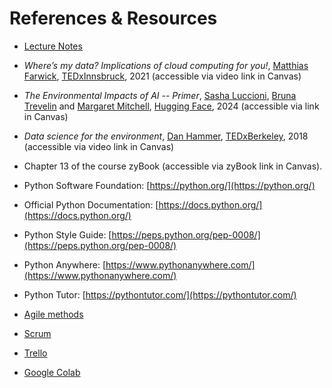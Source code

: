 # References & Resources

- [Lecture Notes](notes/m09lecture.pdf)

- *Where’s my data? Implications of cloud computing for you!*, [Matthias Farwick](https://scholar.google.at/citations?user=RZvPZ9gAAAAJ&hl=de), [TEDxInnsbruck](https://www.ted.com/about/programs-initiatives/tedx-program), 2021 (accessible via video link in Canvas)

- *The Environmental Impacts of AI -- Primer*, [Sasha Luccioni](https://www.sashaluccioni.com/), [Bruna Trevelin](https://huggingface.co/brunatrevelin) and [Margaret Mitchell](https://huggingface.co/meg), [Hugging Face](https://huggingface.co/), 2024 (accessible via link in Canvas)

- *Data science for the environment*, [Dan Hammer](https://en.wikipedia.org/wiki/Dan_Hammer), [TEDxBerkeley](https://www.ted.com/about/programs-initiatives/tedx-program), 2018 (accessible via video link in Canvas)

- Chapter 13 of the course zyBook (accessible via zyBook link in
  Canvas).

- Python Software Foundation: [https://python.org/](https://python.org/)
- Official Python Documentation: [https://docs.python.org/](https://docs.python.org/)
- Python Style Guide: [https://peps.python.org/pep-0008/](https://peps.python.org/pep-0008/)
- Python Anywhere: [https://www.pythonanywhere.com/](https://www.pythonanywhere.com/)
- Python Tutor: [https://pythontutor.com/](https://pythontutor.com/)

- [Agile methods](https://www.agilealliance.org/)
- [Scrum](https://www.scrum.org/)
- [Trello](https://trello.com/)
- [Google Colab](https://colab.google/)


